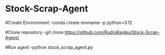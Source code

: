 # Stock-Scrap-Agent

#Create Environment
-conda create envname -p python=3.12

#Clone repository
  -git clone https://github.com/RudraRajdev/Stock-Scrap-Agent/

#Run agent
  -python stock_scrap_agent.py
